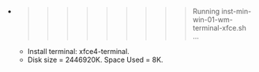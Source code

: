 * >>>>>>>>> Running inst-min-win-01-wm-terminal-xfce.sh ...
  * Install terminal: xfce4-terminal.
  * Disk size = 2446920K. Space Used = 8K.
